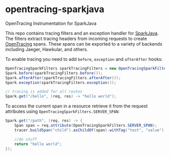 # opentracing-sparkjava
OpenTracing Instrumentation for SparkJava

This repo contains tracing filters and an exception handler for [SparkJava](http://sparkjava.com/).
The filters extract tracing headers from incoming requests to create
[OpenTracing](http://opentracing.io) spans. These spans can be exported to 
a variety of backends including Jaeger, Hawkular, and others.

To enable tracing you need to add `before`, `exception` and `afterAfter`
hooks:
```java
OpenTracingSparkFilters sparkTracingFilters = new OpenTracingSparkFilters(tracer);
Spark.before(sparkTracingFilters.before());
Spark.afterAfter(sparkTracingFilters.afterAfter());
Spark.exception(sparkTracingFilters.exception());

// tracing is added for all routes
Spark.get("/hello", (req, res) -> "hello world");
```

To access the current span in a resource retrieve it from the request attributes
using `OpenTracingSparkFilters.SERVER_SPAN`:
```java
Spark.get("/path", (req, res) -> {
    Span span = req.attribute(OpenTracingSparkFilters.SERVER_SPAN);
    tracer.buildSpan("child").asChildOf(span).withTag("test", "value").start().finish();

    //do stuff
    return "hello world";
});
```
